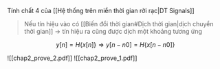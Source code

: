 Tính chất 4 của [[Hệ thống trên miền thời gian rời rạc|DT Signals]]

>Nếu tín hiệu vào có [[Biến đổi thời gian#Dịch thời gian|dịch chuyển thời gian]] $\to$ tín hiệu ra cũng được dịch một khoảng tương ứng
>
$$
y[n] = H\{x[n]\} ⇒ y[n− n0] = H\{x[n− n0]\}
$$


![[chap2_prove_2.pdf]]
![[chap2_prove_1.pdf]]